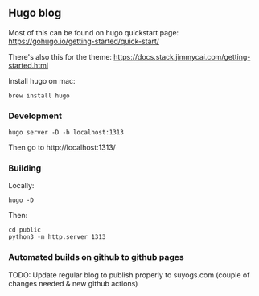 
## Hugo blog

Most of this can be found on hugo quickstart page: https://gohugo.io/getting-started/quick-start/

There's also this for the theme: https://docs.stack.jimmycai.com/getting-started.html

Install hugo on mac:
```
brew install hugo
```

### Development

```
hugo server -D -b localhost:1313
```

Then go to http://localhost:1313/

### Building

Locally:
```
hugo -D
```

Then:
```
cd public
python3 -m http.server 1313
```

### Automated builds on github to github pages

TODO: Update regular blog to publish properly to suyogs.com (couple of changes needed & new github actions)

